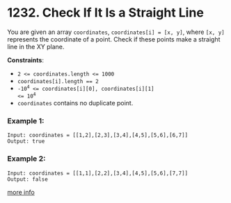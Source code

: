 # 1232. Check If It Is a Straight Line

You are given an array `coordinates`, `coordinates[i] = [x, y]`, where `[x, y]` represents the coordinate of a point. Check if these points make a straight line in the XY plane.

**Constraints**:
- `2 <= coordinates.length <= 1000`
- `coordinates[i].length == 2`
- <code>-10<sup>4</sup> <= coordinates[i][0], coordinates[i][1] <= 10<sup>4</sup></code>
- `coordinates` contains no duplicate point.

### Example 1:
```
Input: coordinates = [[1,2],[2,3],[3,4],[4,5],[5,6],[6,7]]
Output: true
```

### Example 2:
```
Input: coordinates = [[1,1],[2,2],[3,4],[4,5],[5,6],[7,7]]
Output: false
```

[more info](https://leetcode.com/problems/check-if-it-is-a-straight-line/)